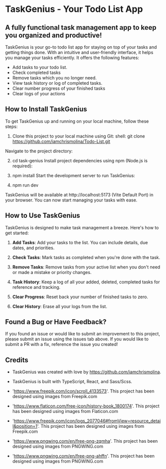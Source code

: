 # TaskGenius - Your Todo List App

## A fully functional task management app to keep you organized and productive!

TaskGenius is your go-to todo list app for staying on top of your tasks and getting things done. With an intuitive and user-friendly interface, it helps you manage your tasks efficiently. It offers the following features:

- Add tasks to your todo list.
- Check completed tasks
- Remove tasks which you no longer need.
- View task history or log of completed tasks.
- Clear number progress of your finished tasks
- Clear logs of your actions

## How to Install TaskGenius

To get TaskGenius up and running on your local machine, follow these steps:

1. Clone this project to your local machine using Git:
   shell: git clone https://github.com/iamchrismolina/Todo-List.git

Navigate to the project directory:

2. cd task-genius
   Install project dependencies using npm (Node.js is required):

3. npm install
   Start the development server to run TaskGenius:

4. npm run dev

TaskGenius will be available at http://localhost:5173 (Vite Default Port) in your browser. You can now start managing your tasks with ease.

## How to Use TaskGenius

TaskGenius is designed to make task management a breeze. Here's how to get started:

1. **Add Tasks**: Add your tasks to the list. You can include details, due dates, and priorities.

2. **Check Tasks**: Mark tasks as completed when you're done with the task.

3. **Remove Tasks**: Remove tasks from your active list when you don't need or made a mistake or priority changes.

4. **Task History**: Keep a log of all your added, deleted, completed tasks for reference and tracking.

5. **Clear Progress**: Reset back your number of finished tasks to zero.

6. **Clear History**: Erase all your logs from the list.

## Found a Bug or Have Feedback?

If you found an issue or would like to submit an improvement to this project, please submit an issue using the issues tab above. If you would like to submit a PR with a fix, reference the issue you created!

## Credits

- TaskGenius was created with love by https://github.com/iamchrismolina.
- TaskGenius is built with TypeScript, React, and Sass/Scss.
  
- 'https://www.freepik.com/icon/scroll_4133573'. This project has been designed using images from Freepik.com
- 'https://www.flaticon.com/free-icon/history-book_1800174'. This project has been designed using images from Flaticon.com 
- 'https://www.freepik.com/icon/logs_2077046#fromView=resource_detail&position=1'. This project has been designed using images from Freepik.com
- 'https://www.pngwing.com/en/free-png-zqmha'. This project has been designed using images from PNGWING.com
- 'https://www.pngwing.com/en/free-png-ahffn'. This project has been designed using images from PNGWING.com
